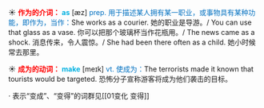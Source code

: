 ☀ <font color="red">**作为的介词：**</font>
<font color="sky blue">**as**</font> [æz] 
<font color="#0070c0">prep. 用于描述某人拥有某一职业，或事物具有某种功能，即作为，当作：</font>She works as a courier. 她的职业是导游。/ You can use that glass as a vase. 你可以把那个玻璃杯当作花瓶用。/ The news came as a shock. 消息传来，令人震惊。/ She had been there often as a child. 她小时候常去那里。

☀ <font color="red">**成为的动词：**</font>
<font color="sky blue">**make**</font> [meɪk] 
<font color="#0070c0">vt. 使成为：</font>The terrorists made it known that tourists would be targeted. 恐怖分子宣称游客将成为他们袭击的目标。

· 表示“变成”、“变得”的词群见[[01变化 变得]]
